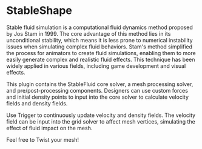 # StableShape

Stable fluid simulation is a computational fluid dynamics method proposed by Jos Stam in 1999. The core advantage of this method lies in its unconditional stability, which means it is less prone to numerical instability issues when simulating complex fluid behaviors. Stam's method simplified the process for animators to create fluid simulations, enabling them to more easily generate complex and realistic fluid effects. This technique has been widely applied in various fields, including game development and visual effects.

This plugin contains the StableFluid core solver, a mesh processing solver, and pre/post-processing components. Designers can use custom forces and initial density points to input into the core solver to calculate velocity fields and density fields.

Use Trigger to continuously update velocity and density fields. The velocity field can be input into the grid solver to affect mesh vertices, simulating the effect of fluid impact on the mesh.

Feel free to Twist your mesh!
